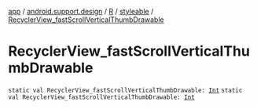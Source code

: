 [app](../../../index.md) / [android.support.design](../../index.md) / [R](../index.md) / [styleable](index.md) / [RecyclerView_fastScrollVerticalThumbDrawable](.)

# RecyclerView_fastScrollVerticalThumbDrawable

`static val RecyclerView_fastScrollVerticalThumbDrawable: `[`Int`](https://kotlinlang.org/api/latest/jvm/stdlib/kotlin/-int/index.html)
`static val RecyclerView_fastScrollVerticalThumbDrawable: `[`Int`](https://kotlinlang.org/api/latest/jvm/stdlib/kotlin/-int/index.html)